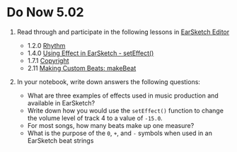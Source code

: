 # Do Now 5.02

1. Read through and participate in the following lessons in [EarSketch Editor]

      - 1.2.0 [Rhythm](https://earsketch.gatech.edu/earsketch2/#?curriculum=1-2-0)
      - 1.4.0 [Using Effect in EarSketch - setEffect()](https://earsketch.gatech.edu/earsketch2/#?curriculum=1-4-0)
      - 1.7.1 [Copyright](https://earsketch.gatech.edu/earsketch2/#?curriculum=1-7-1)
      - 2.11 [Making Custom Beats: makeBeat](https://earsketch.gatech.edu/earsketch2/#?curriculum=2-3-0&language=python)

2. In your notebook, write down answers the following questions:
      - What are three examples of effects used in music production and available in EarSketch?
      - Write down how you would use the `setEffect()` function to change the volume level of track 4 to a value of `-15.0`.
      - For most songs, how many beats make up one measure?
      - What is the purpose of the `0`, `+`, and `-` symbols when used in an EarSketch beat strings
      
      
[EarSketch Editor]: http://earsketch.gatech.edu/earsketch2/
